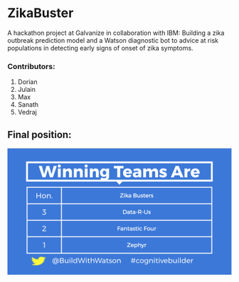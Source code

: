 # ZikaBuster

A hackathon project at Galvanize in collaboration with IBM: Building a zika outbreak prediction model and a Watson diagnostic bot to advice at risk populations in detecting early signs of onset of zika symptoms.

### Contributors:
1. Dorian
2. Julain
3. Max
4. Sanath
5. Vedraj

## Final position:

![Honorary!!](https://github.com/VedAustin/ZikaBuster/blob/master/screen_shot_2017-03-26_at_6.09.34_pm.png)
